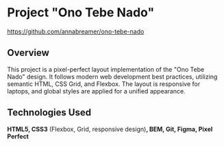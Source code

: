 # Project "Ono Tebe Nado"
https://github.com/annabreamer/ono-tebe-nado
## Overview  
This project is a pixel-perfect layout implementation of the "Ono Tebe Nado" design. It follows modern web development best practices, utilizing semantic HTML, CSS Grid, and Flexbox. The layout is responsive for laptops, and global styles are applied for a unified appearance.  

## Technologies Used  
**HTML5, CSS3** (Flexbox, Grid, responsive design)**, BEM, Git, Figma, Pixel Perfect** 
